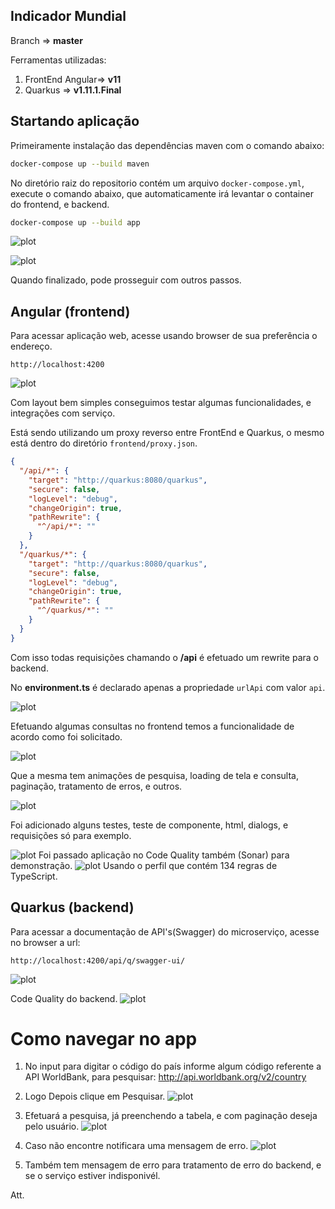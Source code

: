 ## Indicador Mundial

Branch => **master**

Ferramentas utilizadas:

1. FrontEnd Angular=> **v11**
2. Quarkus => **v1.11.1.Final**

## Startando aplicação

Primeiramente instalação das dependências maven com o comando abaixo:

```bash
docker-compose up --build maven
```

No diretório raiz do repositorio contém um arquivo `docker-compose.yml`, execute o comando abaixo, que automaticamente irá levantar
o container do frontend, e backend.

```bash
docker-compose up --build app
```

![plot](./imagens/image1.png)

![plot](./imagens/image2.png)

Quando finalizado, pode prosseguir com outros passos.

## Angular (frontend)

Para acessar aplicação web, acesse usando browser de sua preferência o endereço.

```
http://localhost:4200
```

![plot](./imagens/image3.png)

Com layout bem simples conseguimos testar algumas funcionalidades, e integrações com serviço.

Está sendo utilizando um proxy reverso entre FrontEnd e Quarkus,
o mesmo está dentro do diretório `frontend/proxy.json`.

```json
{
  "/api/*": {
    "target": "http://quarkus:8080/quarkus",
    "secure": false,
    "logLevel": "debug",
    "changeOrigin": true,
    "pathRewrite": {
      "^/api/*": ""
    }
  },
  "/quarkus/*": {
    "target": "http://quarkus:8080/quarkus",
    "secure": false,
    "logLevel": "debug",
    "changeOrigin": true,
    "pathRewrite": {
      "^/quarkus/*": ""
    }
  }
}
```

Com isso todas requisições chamando o <b>/api</b> é efetuado um rewrite para o backend.

No <b>environment.ts</b> é declarado apenas a propriedade `urlApi` com valor `api`.

![plot](./imagens/image4.png)

Efetuando algumas consultas no frontend temos a funcionalidade de acordo como foi solicitado.

![plot](./imagens/image5.png)

Que a mesma tem animações de pesquisa, loading de tela e consulta, paginação, tratamento de erros, e outros.

![plot](./imagens/image6.png)

Foi adicionado alguns testes, teste de componente, html, dialogs, e requisições só para exemplo.

![plot](./imagens/image7.png)
Foi passado aplicação no Code Quality também (Sonar) para demonstração.
![plot](./imagens/image9.png)
Usando o perfil que contém 134 regras de TypeScript.

## Quarkus (backend)

Para acessar a documentação de API's(Swagger) do microserviço, acesse no browser a url:

```
http://localhost:4200/api/q/swagger-ui/
```

![plot](./imagens/image11.png)

Code Quality do backend.
![plot](./imagens/image10.png)

# Como navegar no app

1. No input para digitar o código do país informe algum código referente a API WorldBank, para pesquisar:
   http://api.worldbank.org/v2/country

2. Logo Depois clique em Pesquisar.
   ![plot](./imagens/image3.png)

3. Efetuará a pesquisa, já preenchendo a tabela, e com paginação deseja pelo usuário.
   ![plot](./imagens/image12.png)

4. Caso não encontre notificara uma mensagem de erro.
   ![plot](./imagens/image13.png)

5. Também tem mensagem de erro para tratamento de erro do backend, e se o serviço estiver indisponivél.

Att.
